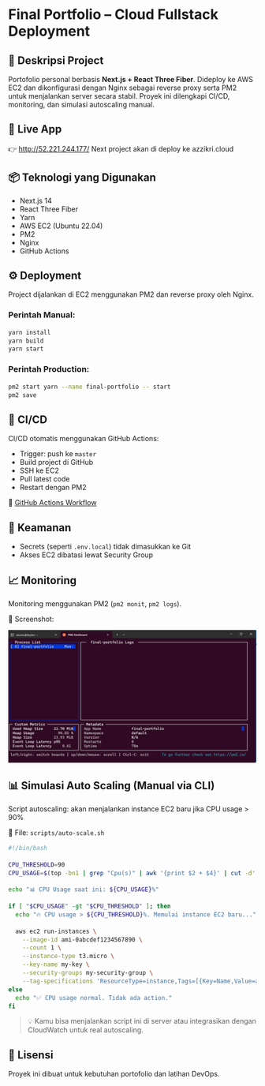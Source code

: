 # Final Portfolio – Cloud Fullstack Deployment

## 🧩 Deskripsi Project
Portofolio personal berbasis **Next.js + React Three Fiber**. Dideploy ke AWS EC2 dan dikonfigurasi dengan Nginx sebagai reverse proxy serta PM2 untuk menjalankan server secara stabil. Proyek ini dilengkapi CI/CD, monitoring, dan simulasi autoscaling manual.

## 🚀 Live App
👉 http://52.221.244.177/ 
Next project akan di deploy ke azzikri.cloud

## 📦 Teknologi yang Digunakan
- Next.js 14
- React Three Fiber
- Yarn
- AWS EC2 (Ubuntu 22.04)
- PM2
- Nginx
- GitHub Actions

## ⚙️ Deployment
Project dijalankan di EC2 menggunakan PM2 dan reverse proxy oleh Nginx.

### Perintah Manual:
```bash
yarn install
yarn build
yarn start
````

### Perintah Production:

```bash
pm2 start yarn --name final-portfolio -- start
pm2 save
```

## 🔁 CI/CD

CI/CD otomatis menggunakan GitHub Actions:

* Trigger: push ke `master`
* Build project di GitHub
* SSH ke EC2
* Pull latest code
* Restart dengan PM2

📎 [GitHub Actions Workflow](https://github.com/hazzikri/final-portofolio/actions)

## 🔐 Keamanan

* Secrets (seperti `.env.local`) tidak dimasukkan ke Git
* Akses EC2 dibatasi lewat Security Group

## 📈 Monitoring

Monitoring menggunakan PM2 (`pm2 monit`, `pm2 logs`).

📸 Screenshot:

![PM2 Monitoring](/public/pm2-monitoring.png)

## 📊 Simulasi Auto Scaling (Manual via CLI)

Script autoscaling: akan menjalankan instance EC2 baru jika CPU usage > 90%

📂 File: `scripts/auto-scale.sh`

```bash
#!/bin/bash

CPU_THRESHOLD=90
CPU_USAGE=$(top -bn1 | grep "Cpu(s)" | awk '{print $2 + $4}' | cut -d'.' -f1)

echo "📊 CPU Usage saat ini: ${CPU_USAGE}%"

if [ "$CPU_USAGE" -gt "$CPU_THRESHOLD" ]; then
  echo "🔥 CPU usage > ${CPU_THRESHOLD}%. Memulai instance EC2 baru..."

  aws ec2 run-instances \
    --image-id ami-0abcdef1234567890 \
    --count 1 \
    --instance-type t3.micro \
    --key-name my-key \
    --security-groups my-security-group \
    --tag-specifications 'ResourceType=instance,Tags=[{Key=Name,Value=autoscaled-instance}]'
else
  echo "✅ CPU usage normal. Tidak ada action."
fi
```

> 💡 Kamu bisa menjalankan script ini di server atau integrasikan dengan CloudWatch untuk real autoscaling.

## 📄 Lisensi

Proyek ini dibuat untuk kebutuhan portofolio dan latihan DevOps.
